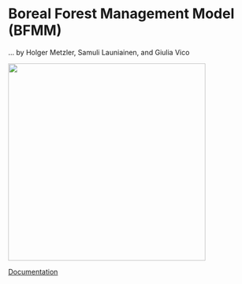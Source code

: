 # Boreal Forest Management Model (BFMM)
  … by Holger Metzler, Samuli Launiainen, and Giulia Vico

<img src="https://github.com/goujou/BFMM/blob/main/docs/source/_static/total_model_v2.png" width=400>

[Documentation](https://goujou.github.io/BFMM/)
